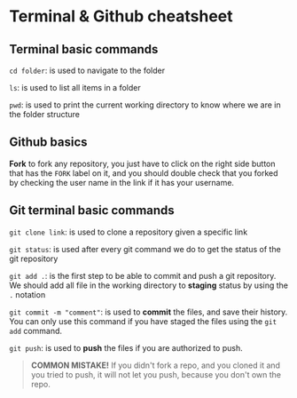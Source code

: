 # Terminal & Github cheatsheet

## Terminal basic commands

`cd folder`: is used to navigate to the folder

`ls`: is used to list all items in a folder

`pwd`: is used to print the current working directory to know where we are in the folder structure

## Github basics

**Fork**
to fork any repository, you just have to click on the right side button that has the `FORK` label on it, and you should double check that you forked by checking the user name in the link if it has your username.

## Git terminal basic commands

`git clone link`: is used to clone a repository given a specific link

`git status`: is used after every git command we do to get the status of the git repository

`git add .`: is the first step to be able to commit and push a git repository. We should add all file in the working directory to **staging** status by using the `.` notation

`git commit -m "comment"`: is used to **commit** the files, and save their history. You can only use this command if you have staged the files using the `git add` command.

`git push`: is used to **push** the files if you are authorized to push.

> **COMMON MISTAKE!**
> If you didn't fork a repo, and you cloned it and you tried to push, it will not let you push, because you don't own the repo.
